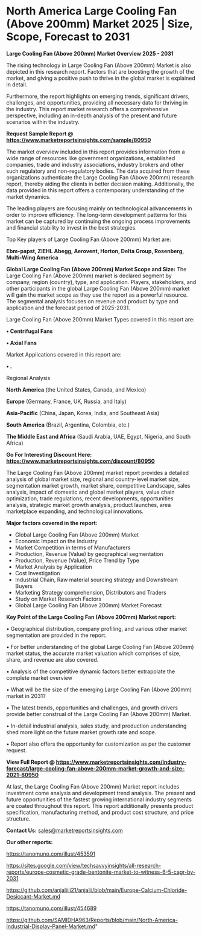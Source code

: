 # North America Large Cooling Fan (Above 200mm) Market 2025 | Size, Scope, Forecast to 2031

<Strong> Large Cooling Fan (Above 200mm) Market Overview 2025 - 2031</strong>

The rising technology in Large Cooling Fan (Above 200mm) Market is also depicted in this research report. Factors that are boosting the growth of the market, and giving a positive push to thrive in the global market is explained in detail.

Furthermore, the report highlights on emerging trends, significant drivers, challenges, and opportunities, providing all necessary data for thriving in the industry. This report market research offers a comprehensive perspective, including an in-depth analysis of the present and future scenarios within the industry.

<strong>Request Sample Report @ <a href=https://www.marketreportsinsights.com/sample/80950>https://www.marketreportsinsights.com/sample/80950</a></strong>

The market overview included in this report provides information from a wide range of resources like government organizations, established companies, trade and industry associations, industry brokers and other such regulatory and non-regulatory bodies. The data acquired from these organizations authenticate the Large Cooling Fan (Above 200mm) research report, thereby aiding the clients in better decision making. Additionally, the data provided in this report offers a contemporary understanding of the market dynamics.

The leading players are focusing mainly on technological advancements in order to improve efficiency. The long-term development patterns for this market can be captured by continuing the ongoing process improvements and financial stability to invest in the best strategies.

Top Key players of Large Cooling Fan (Above 200mm) Market are:

<strong>Ebm-papst, ZIEHL Abegg, Aerovent, Horton, Delta Group, Rosenberg, Multi-Wing America</strong>

<strong><b>Global Large Cooling Fan (Above 200mm) Market Scope and Size:</b></strong>
The Large Cooling Fan (Above 200mm) market is declared segment by company, region (country), type, and application. Players, stakeholders, and other participants in the global Large Cooling Fan (Above 200mm) market will gain the market scope as they use the report as a powerful resource. The segmental analysis focuses on revenue and product by type and application and the forecast period of 2025-2031.

Large Cooling Fan (Above 200mm) Market Types covered in this report are:

<strong>• Centrifugal Fans

• Axial Fans</strong>

Market Applications covered in this report are:

<strong>• .</strong> 

Regional Analysis

<strong>North America</strong> (the United States, Canada, and Mexico)

<strong>Europe</strong> (Germany, France, UK, Russia, and Italy)

<strong>Asia-Pacific</strong> (China, Japan, Korea, India, and Southeast Asia)

<strong>South America</strong> (Brazil, Argentina, Colombia, etc.)

<strong>The Middle East and Africa</strong> (Saudi Arabia, UAE, Egypt, Nigeria, and South Africa)

<strong>Go For Interesting Discount Here: <a href=https://www.marketreportsinsights.com/discount/80950>https://www.marketreportsinsights.com/discount/80950</a></strong>

The Large Cooling Fan (Above 200mm) market report provides a detailed analysis of global market size, regional and country-level market size, segmentation market growth, market share, competitive Landscape, sales analysis, impact of domestic and global market players, value chain optimization, trade regulations, recent developments, opportunities analysis, strategic market growth analysis, product launches, area marketplace expanding, and technological innovations.

<strong><b>Major factors covered in the report:</b></strong>
<ul>
  <li>Global Large Cooling Fan (Above 200mm) Market </li>
  <li>Economic Impact on the Industry</li>
  <li>Market Competition in terms of Manufacturers</li>
  <li>Production, Revenue (Value) by geographical segmentation</li>
  <li>Production, Revenue (Value), Price Trend by Type</li>
  <li>Market Analysis by Application</li>
  <li>Cost Investigation</li>
  <li>Industrial Chain, Raw material sourcing strategy and Downstream Buyers</li>
  <li>Marketing Strategy comprehension, Distributors and Traders</li>
  <li>Study on Market Research Factors</li>
  <li>Global Large Cooling Fan (Above 200mm) Market Forecast</li>
</ul>

<strong><b>Key Point of the Large Cooling Fan (Above 200mm) Market report:</b></strong>

• Geographical distribution, company profiling, and various other market segmentation are provided in the report.

• For better understanding of the global Large Cooling Fan (Above 200mm) market status, the accurate market valuation which comprises of size, share, and revenue are also covered.

• Analysis of the competitive dynamic factors better extrapolate the complete market overview

• What will be the size of the emerging Large Cooling Fan (Above 200mm) market in 2031?

• The latest trends, opportunities and challenges, and growth drivers provide better construal of the Large Cooling Fan (Above 200mm) Market.

• In-detail industrial analysis, sales study, and production understanding shed more light on the future market growth rate and scope.

• Report also offers the opportunity for customization as per the customer request.

<strong><b>View Full Report @ <a href=https://www.marketreportsinsights.com/industry-forecast/large-cooling-fan-above-200mm-market-growth-and-size-2021-80950>https://www.marketreportsinsights.com/industry-forecast/large-cooling-fan-above-200mm-market-growth-and-size-2021-80950</a></b></strong>


At last, the Large Cooling Fan (Above 200mm) Market report includes investment come analysis and development trend analysis. The present and future opportunities of the fastest growing international industry segments are coated throughout this report. This report additionally presents product specification, manufacturing method, and product cost structure, and price structure.

<strong>Contact Us:</strong>
sales@marketreportsinsights.com

<strong>Our other reports:</strong>

<a href=https://tanomuno.com/illust/453591>https://tanomuno.com/illust/453591</a>

<a href=https://sites.google.com/view/techsavvyinsights/all-research-reports/europe-cosmetic-grade-bentonite-market-to-witness-6-5-cagr-by-2031>https://sites.google.com/view/techsavvyinsights/all-research-reports/europe-cosmetic-grade-bentonite-market-to-witness-6-5-cagr-by-2031</a>

<a href=https://github.com/anjaliiii21/anjalii/blob/main/Europe-Calcium-Chloride-Desiccant-Market.md>https://github.com/anjaliiii21/anjalii/blob/main/Europe-Calcium-Chloride-Desiccant-Market.md</a>

<a href=https://tanomuno.com/illust/454689>https://tanomuno.com/illust/454689</a>

<a href=https://github.com/SAMIDHA963/Reports/blob/main/North-America-Industrial-Display-Panel-Market.md>https://github.com/SAMIDHA963/Reports/blob/main/North-America-Industrial-Display-Panel-Market.md</a>"
